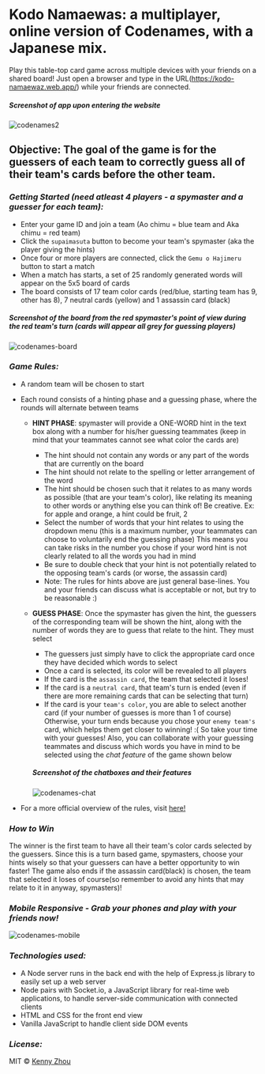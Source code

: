 # Kodo Namaewas: a multiplayer, online version of Codenames, with a Japanese mix.

Play this table-top card game across multiple devices with your friends on a shared board!
Just open a browser and type in the URL(https://kodo-namaewaz.web.app/) while your friends are connected.

##### *Screenshot of app upon entering the website*
![codenames2](https://user-images.githubusercontent.com/41027303/52194222-f706e700-2820-11e9-9886-44a23886c41e.png)

## Objective: The goal of the game is for the guessers of each team to correctly guess all of their team's cards before the other team.

### *Getting Started (need atleast 4 players - a spymaster and a guesser for each team):*

* Enter your game ID and join a team (Ao chimu = blue team and Aka chimu = red team)
* Click the `supaimasuta` button to become your team's spymaster (aka the player giving the hints)
* Once four or more players are connected, click the `Gemu o Hajimeru` button to start a match
* When a match has starts, a set of 25 randomly generated words will appear on the 5x5 board of cards
* The board consists of 17 team color cards (red/blue, starting team has 9, other has 8), 7 neutral cards (yellow) and 1 assassin card (black)
##### *Screenshot of the board from the red spymaster's point of view during the red team's turn (cards will appear all grey for guessing players)*

![codenames-board](https://user-images.githubusercontent.com/41027303/52196543-3980f180-282a-11e9-8b02-1e00393f9640.png)

### *Game Rules:*
* A random team will be chosen to start
* Each round consists of a hinting phase and a guessing phase, where the rounds will alternate between teams
  * **HINT PHASE**: spymaster will provide a ONE-WORD hint in the text box along with a number for his/her guessing teammates (keep in mind that your teammates cannot see what color the cards are)
    * The hint should not contain any words or any part of the words that are currently on the board 
    * The hint should not relate to the spelling or letter arrangement of the word 
    * The hint should be chosen such that it relates to as many words as possible (that are your team's color), like relating its meaning to other words or anything else you can think of! Be creative. Ex: for apple and orange, a hint could be fruit, 2
    * Select the number of words that your hint relates to using the dropdown menu (this is a maximum number, your teammates can choose to voluntarily end the guessing phase) This means you can take risks in the number you chose if your word hint is not clearly related to all the words you had in mind
    * Be sure to double check that your hint is not potentially related to the opposing team's cards  (or worse, the assassin card)
    * Note: The rules for hints above are just general base-lines. You and your friends can discuss what is acceptable or not, but try to be reasonable :)
    
  * **GUESS PHASE**: Once the spymaster has given the hint, the guessers of the corresponding team will be shown the hint, along with the number of words they are to guess that relate to the hint. They must select 
    * The guessers just simply have to click the appropriate card once they have decided which words to select
    * Once a card is selected, its color will be revealed to all players
    * If the card is the `assassin card`, the team that selected it loses!
    * If the card is a `neutral card`, that team's turn is ended (even if there are more remaining cards that can be selecting that turn)
    * If the card is your `team's color`, you are able to select another card (if your number of guesses is more than 1 of course) Otherwise, your turn ends because you chose your `enemy team's` card, which helps them get closer to winning! :( So take your time with your guesses! Also, you can collaborate with your guessing teammates and discuss which words you have in mind to be selected using the *chat feature* of the game shown below
    ##### *Screenshot of the chatboxes and their features*
    ![codenames-chat](https://user-images.githubusercontent.com/41027303/52196359-9039fb80-2829-11e9-8928-1f8ba9545930.png)

* For a more official overview of the rules, visit [here!](http://www.boardgamecapital.com/game_rules/codenames.pdf)
    
### *How to Win*
The winner is the first team to have all their team's color cards selected by the guessers. Since this is a turn based game, spymasters, choose your hints wisely so that your guessers can have a better opportunity to win faster! The game also ends if the assassin card(black) is chosen, the team that selected it loses of course(so remember to avoid any hints that may relate to it in anyway, spymasters)!

### *Mobile Responsive - Grab your phones and play with your friends now!*
![codenames-mobile](https://user-images.githubusercontent.com/41027303/52195045-37b42f80-2824-11e9-8c8c-ec2b4568144c.png) 

### *Technologies used:*
* A Node server runs in the back end with the help of Express.js library to easily set up a web server
* Node pairs with Socket.io, a JavaScript library for real-time web applications, to handle server-side communication with connected clients
* HTML and CSS for the front end view
* Vanilla JavaScript to handle client side DOM events 

### *License:*
MIT © [Kenny Zhou](https://github.com/kenford20)

    
    
    
    

